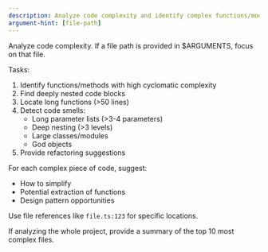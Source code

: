```yaml
---
description: Analyze code complexity and identify complex functions/modules
argument-hint: [file-path]
---
```


Analyze code complexity. If a file path is provided in $ARGUMENTS, focus on that file.

Tasks:
1. Identify functions/methods with high cyclomatic complexity
2. Find deeply nested code blocks
3. Locate long functions (>50 lines)
4. Detect code smells:
   - Long parameter lists (>3-4 parameters)
   - Deep nesting (>3 levels)
   - Large classes/modules
   - God objects
5. Provide refactoring suggestions

For each complex piece of code, suggest:
- How to simplify
- Potential extraction of functions
- Design pattern opportunities

Use file references like `file.ts:123` for specific locations.

If analyzing the whole project, provide a summary of the top 10 most complex files.
